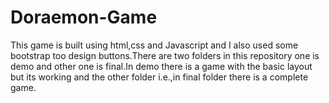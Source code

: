 # Doraemon-Game
This game is built using html,css and Javascript and I also used some bootstrap too design buttons.There are two folders in this repository one is demo and other one is final.In demo there is a game with the basic layout but its working and the other folder i.e.,in final folder there is a complete game.
